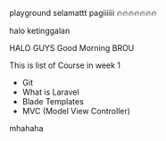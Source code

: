 playground
selamattt pagiiiiii 🔥🔥🔥🔥🔥🔥🔥

halo
ketinggalan

HALO GUYS Good Morning BROU

This is list of Course in week 1

- Git 
- What is Laravel
- Blade Templates
- MVC (Model View Controller)

mhahaha
